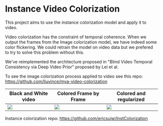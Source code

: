 # Instance Video Colorization

This project aims to use the instance colorization model and apply it to video.

Video colorization has the constraint of temporal coherence. When we output the frames from the Image colorization model, we have indeed some color flickering. We could retrain the model on video data but we prefered to try to solve this problem without this.

We've reimplemented the architecture proposed in "Blind Video Temporal Consistency via Deep Video Prior" proposed by Lei et al. 

To see the image colorization process applied to video see this repo: https://github.com/liuvince/mva-video-colorization


| Black and White video             | Colored Frame by Frame                    | Colored and regularized                  |
| --------------------------------- | -----------------------------             | ---------------------------------------- |
|![](examples/swan-bw.gif)  | ![](examples/swan-colorized.gif)     | ![](examples/swan-smoothed.gif)   |




Instance colorization repo: https://github.com/ericsujw/InstColorization

